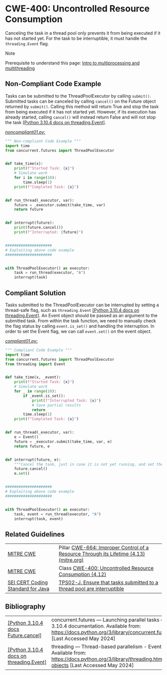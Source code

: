 # CWE-400: Uncontrolled Resource Consumption

Canceling the task in a thread pool only prevents it from being executed if it has not started yet. For the task to be interruptible, it must handle the `threading.Event` flag.

> [!NOTE]
> Prerequisite to understand this page:
> [Intro to multiprocessing and multithreading](../../Intro_to_multiprocessing_and_multithreading/readme.md)

## Non-Compliant Code Example

Tasks can be submitted to the ThreadPoolExecutor by calling `submit()`. Submitted tasks can be canceled by calling `cancel()` on the Future object returned by `submit()`. Calling this method will return True and stop the task from being executed if it has not started yet. However, if its execution has already started, calling `cancel()` will instead return  False and will not stop the task [[Python 3.10.4 docs on threading.Event]](https://docs.python.org/3/library/threading.html#event-objects).

[*noncompliant01.py:*](noncompliant01.py)

```py
""" Non-compliant Code Example """
import time
from concurrent.futures import ThreadPoolExecutor


def take_time(x):
    print(f"Started Task: {x}")
    # Simulate work
    for i in range(10):
        time.sleep(1)
    print(f"Completed Task: {x}")


def run_thread(_executor, var):
    future = _executor.submit(take_time, var)
    return future


def interrupt(future):
    print(future.cancel())
    print(f"Interrupted: {future}")


#####################
# Exploiting above code example
#####################


with ThreadPoolExecutor() as executor:
    task = run_thread(executor, "A")
    interrupt(task)

```

## Compliant Solution

Tasks submitted to the ThreadPoolExecutor can be interrupted by setting a thread-safe flag, such as `threading.Event`  [[Python 3.10.4 docs on threading.Event]](https://docs.python.org/3/library/threading.html#event-objects). An Event object should be passed as an argument to the submitted task. From within the task function, we need to manually check the flag status by calling `event.is_set()` and handling the interruption. In order to set the Event flag, we can call `event.set()` on the event object.

[*compliant01.py:*](compliant01.py)

```py
""" Compliant Code Example """
import time
from concurrent.futures import ThreadPoolExecutor
from threading import Event


def take_time(x, _event):
    print(f"Started Task: {x}")
    # Simulate work
    for _ in range(10):
        if _event.is_set():
            print(f"Interrupted Task: {x}")
            # Save partial results
            return
        time.sleep(1)
    print(f"Completed Task: {x}")


def run_thread(_executor, var):
    e = Event()
    future = _executor.submit(take_time, var, e)
    return future, e


def interrupt(future, e):
    """Cancel the task, just in case it is not yet running, and set the Event flag"""
    future.cancel()
    e.set()


#####################
# Exploiting above code example
#####################


with ThreadPoolExecutor() as executor:
    task, event = run_thread(executor, "A")
    interrupt(task, event)

```

## Related Guidelines

|||
|:---|:---|
|[MITRE CWE](http://cwe.mitre.org/)|Pillar [CWE-664: Improper Control of a Resource Through its Lifetime (4.13) (mitre.org)](https://cwe.mitre.org/data/definitions/664.html)|
|[MITRE CWE](http://cwe.mitre.org/)|Class [CWE-400: Uncontrolled Resource Consumption (4.12)](https://cwe.mitre.org/data/definitions/400.html)|
|[SEI CERT Coding Standard for Java](https://wiki.sei.cmu.edu/confluence/display/java/SEI+CERT+Oracle+Coding+Standard+for+Java)|[TPS02-J. Ensure that tasks submitted to a thread pool are interruptible](https://wiki.sei.cmu.edu/confluence/display/java/TPS02-J.+Ensure+that+tasks+submitted+to+a+thread+pool+are+interruptible)|

## Bibliography

|||
|:---|:---|
|[[Python 3.10.4 docs Future.cancel]](https://docs.python.org/3/library/concurrent.futures.html)|concurrent.futures — Launching parallel tasks — Python 3.10.4 documentation. Available from: <https://docs.python.org/3/library/concurrent.futures.html> \[Last Accessed May 2024]|
|[[Python 3.10.4 docs on threading.Event]](https://docs.python.org/3/library/threading.html#event-objects)|threading — Thread-based parallelism - Event Objects. Available from: <https://docs.python.org/3/library/threading.html#event-objects> \[Last Accessed May 2024]|
